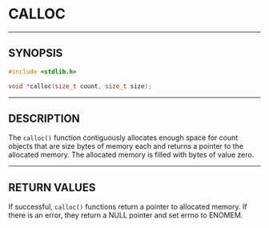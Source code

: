 # CALLOC

---

## SYNOPSIS

```c
#include <stdlib.h>

void *calloc(size_t count, size_t size);
```

---

## DESCRIPTION

The `calloc()` function contiguously allocates enough space for count objects that are size bytes of memory each and returns a pointer to the allocated memory.  The allocated memory is filled with bytes of value zero.

---

## RETURN VALUES

If successful, `calloc()` functions return a pointer to allocated memory.  If there is an error, they return a NULL pointer and set errno to ENOMEM.